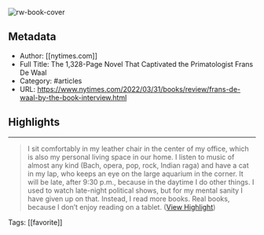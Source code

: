![rw-book-cover](https://readwise-assets.s3.amazonaws.com/static/images/article1.be68295a7e40.png)

## Metadata
- Author: [[nytimes.com]]
- Full Title: The 1,328-Page Novel That Captivated the Primatologist Frans De Waal
- Category: #articles
- URL: https://www.nytimes.com/2022/03/31/books/review/frans-de-waal-by-the-book-interview.html

## Highlights
***

> I sit comfortably in my leather chair in the center of my office, which is also my personal living space in our home. I listen to music of almost any kind (Bach, opera, pop, rock, Indian raga) and have a cat in my lap, who keeps an eye on the large aquarium in the corner. It will be late, after 9:30 p.m., because in the daytime I do other things. I used to watch late-night political shows, but for my mental sanity I have given up on that. Instead, I read more books. Real books, because I don’t enjoy reading on a tablet. ([View Highlight](https://instapaper.com/read/1501688136/19395858))

Tags: [[favorite]] 


